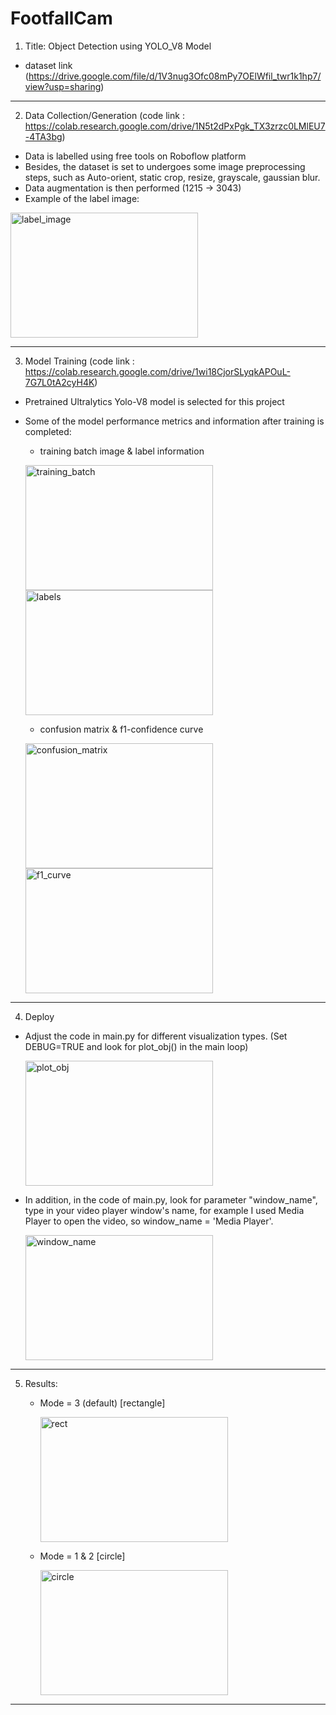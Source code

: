 # FootfallCam
1. Title: Object Detection using YOLO_V8 Model
- dataset link (https://drive.google.com/file/d/1V3nug3Ofc08mPy7OElWfil_twr1k1hp7/view?usp=sharing)
    
***
2. Data Collection/Generation (code link : https://colab.research.google.com/drive/1N5t2dPxPgk_TX3zrzc0LMlEU7-4TA3bg)
- Data is labelled using free tools on Roboflow platform
- Besides, the dataset is set to undergoes some image preprocessing steps, such as Auto-orient, static crop, resize, grayscale, gaussian blur.
- Data augmentation is then performed (1215 -> 3043)
- Example of the label image:
<img src="https://github.com/juxue97/FootfallCam/assets/122148337/00aa6788-0649-4bba-a124-77bd3101a75e" alt="label_image" width="300" height="200">

***
3. Model Training (code link : https://colab.research.google.com/drive/1wi18CjorSLyqkAPOuL-7G7L0tA2cyH4K)
-  Pretrained Ultralytics Yolo-V8 model is selected for this project
-  Some of the model performance metrics and information after training is completed:    
      - training batch image & label information
    
    <img src="https://github.com/juxue97/FootfallCam/assets/122148337/cd64824f-ddee-4649-b34f-2e827187ccbb" alt="training_batch" width="300" height="200"> <img src="https://github.com/juxue97/FootfallCam/assets/122148337/41a8ff2d-59fd-42d6-9c50-541cd3dd1b83" alt="labels" width="300" height="200">
   
      - confusion matrix & f1-confidence curve
    
    <img src="https://github.com/juxue97/FootfallCam/assets/122148337/16f10950-08ab-4c50-920e-0ca7a2ab8236" alt="confusion_matrix" width="300" height="200"> <img src="https://github.com/juxue97/FootfallCam/assets/122148337/1bba81bb-9bfa-4bc0-9b51-36d1f2fded19" alt="f1_curve" width="300" height="200">
   

***
4. Deploy
- Adjust the code in main.py for different visualization types. (Set DEBUG=TRUE and look for plot_obj() in the main loop)
  
  <img src="https://github.com/juxue97/FootfallCam/assets/122148337/ac5ba515-f9da-495d-9e96-1b43ffc919e2" alt="plot_obj" width="300" height="200">     
  

- In addition, in the code of main.py, look for parameter "window_name", type in your video player window's name, for example I used Media Player to open the video, so window_name = 'Media Player'.
  
  <img src="https://github.com/juxue97/FootfallCam/assets/122148337/dc6058ff-894e-49f6-a645-afb6c0317029" alt="window_name" width="300" height="200">     
  

***
5. Results: 
    - Mode = 3 (default) [rectangle]
      
      <img src="https://github.com/juxue97/FootfallCam/assets/122148337/48abb414-bea2-4dd7-9c5b-4c0050a89c32" alt="rect" width="300" height="200">

    - Mode = 1 & 2 [circle]
      
      <img src="https://github.com/juxue97/FootfallCam/assets/122148337/38307d48-75f7-41a4-9d26-07c2a2882f78" alt="circle" width="300" height="200">

***





